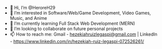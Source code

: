 - 👋 Hi, I’m @HeroreH29
- 👀 I’m interested in Software/Web/Game Development, Video Games, Music, and Anime
- 🌱 I’m currently learning Full Stack Web Development (MERN)
- 💞️ I’m looking to collaborate on future personal projects
- 📫 How to reach me: Gmail - hezekiahruizlegaspi@gmail.com | LinkedIn - https://www.linkedin.com/in/hezekiah-ruiz-legaspi-072526261/

<!---
HeroreH29/HeroreH29 is a ✨ special ✨ repository because its `README.md` (this file) appears on your GitHub profile.
You can click the Preview link to take a look at your changes.
--->
